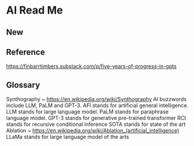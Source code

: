 # AI Read Me

## New


## Reference

https://finbarrtimbers.substack.com/p/five-years-of-progress-in-gpts


## Glossary

Synthography ~ https://en.wikipedia.org/wiki/Synthography
AI buzzwords include LLM, PaLM and GPT-3.
AFI stands for artificial general intelligence.
LLM stands for large language model.
PaLM stands for paraphrase language model.
GPT-3 stands for generative pre-trained transformer
RCI stands for recursive conditional inference
SOTA stands for state of the art
Ablation ~ https://en.wikipedia.org/wiki/Ablation_(artificial_intelligence)
LLaMa stands for large language model of the arts
